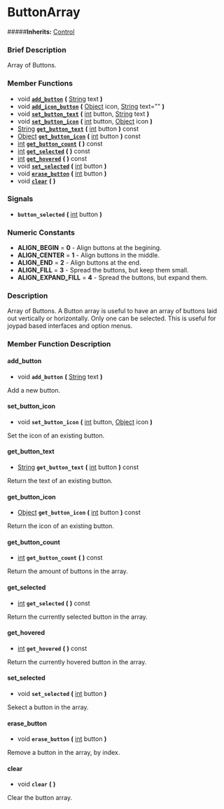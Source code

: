 #  ButtonArray  
#####**Inherits:** [Control](class_control)

###  Brief Description  
Array of Buttons.

###  Member Functions 
  * void  **[`add_button`](#add_button)**  **(** [String](class_string) text  **)**
  * void  **[`add_icon_button`](#add_icon_button)**  **(** [Object](class_object) icon, [String](class_string) text=""  **)**
  * void  **[`set_button_text`](#set_button_text)**  **(** [int](class_int) button, [String](class_string) text  **)**
  * void  **[`set_button_icon`](#set_button_icon)**  **(** [int](class_int) button, [Object](class_object) icon  **)**
  * [String](class_string)  **[`get_button_text`](#get_button_text)**  **(** [int](class_int) button  **)** const
  * [Object](class_object)  **[`get_button_icon`](#get_button_icon)**  **(** [int](class_int) button  **)** const
  * [int](class_int)  **[`get_button_count`](#get_button_count)**  **(** **)** const
  * [int](class_int)  **[`get_selected`](#get_selected)**  **(** **)** const
  * [int](class_int)  **[`get_hovered`](#get_hovered)**  **(** **)** const
  * void  **[`set_selected`](#set_selected)**  **(** [int](class_int) button  **)**
  * void  **[`erase_button`](#erase_button)**  **(** [int](class_int) button  **)**
  * void  **[`clear`](#clear)**  **(** **)**

###  Signals  
  *  **`button_selected`**  **(** [int](class_int) button  **)**

###  Numeric Constants  
  * **ALIGN_BEGIN** = **0** - Align buttons at the begining.
  * **ALIGN_CENTER** = **1** - Align buttons in the middle.
  * **ALIGN_END** = **2** - Align buttons at the end.
  * **ALIGN_FILL** = **3** - Spread the buttons, but keep them small.
  * **ALIGN_EXPAND_FILL** = **4** - Spread the buttons, but expand them.

###  Description  
Array of Buttons. A Button array is useful to have an array of buttons laid out vertically or horizontally. Only one can be selected. This is useful for joypad based interfaces and option menus.

###  Member Function Description  

#### <a name="add_button">add_button</a>
  * void  **`add_button`**  **(** [String](class_string) text  **)**

Add a new button.

#### <a name="set_button_icon">set_button_icon</a>
  * void  **`set_button_icon`**  **(** [int](class_int) button, [Object](class_object) icon  **)**

Set the icon of an existing button.

#### <a name="get_button_text">get_button_text</a>
  * [String](class_string)  **`get_button_text`**  **(** [int](class_int) button  **)** const

Return the text of an existing button.

#### <a name="get_button_icon">get_button_icon</a>
  * [Object](class_object)  **`get_button_icon`**  **(** [int](class_int) button  **)** const

Return the icon of an existing button.

#### <a name="get_button_count">get_button_count</a>
  * [int](class_int)  **`get_button_count`**  **(** **)** const

Return the amount of buttons in the array.

#### <a name="get_selected">get_selected</a>
  * [int](class_int)  **`get_selected`**  **(** **)** const

Return the currently selected button in the array.

#### <a name="get_hovered">get_hovered</a>
  * [int](class_int)  **`get_hovered`**  **(** **)** const

Return the currently hovered button in the array.

#### <a name="set_selected">set_selected</a>
  * void  **`set_selected`**  **(** [int](class_int) button  **)**

Sekect a button in the array.

#### <a name="erase_button">erase_button</a>
  * void  **`erase_button`**  **(** [int](class_int) button  **)**

Remove a button in the array, by index.

#### <a name="clear">clear</a>
  * void  **`clear`**  **(** **)**

Clear the button array.
